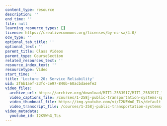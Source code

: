 ```yaml
---
content_type: resource
description: ''
end_time: ''
file: null
learning_resource_types: []
license: https://creativecommons.org/licenses/by-nc-sa/4.0/
ocw_type: ''
optional_tab_title: ''
optional_text: ''
parent_title: Class Videos
parent_type: CourseSection
related_resources_text: ''
resource_index_text: ''
resourcetype: Video
start_time: ''
title: 'Lecture 20: Service Reliability'
uid: 2f6b1aef-23fc-ce97-840b-60acbdaeefe3
video_files:
  archive_url: https://archive.org/download/MIT1.258JS17/MIT1_258JS17_lec20_300k.mp4
  video_captions_file: /courses/1-258j-public-transportation-systems-spring-2017/5803b92a19f357f0add0ebf14ab7ef47_I2K5WnG_TLs.vtt
  video_thumbnail_file: https://img.youtube.com/vi/I2K5WnG_TLs/default.jpg
  video_transcript_file: /courses/1-258j-public-transportation-systems-spring-2017/1c8dd257fa37b76fab4d53a19b7d13e4_I2K5WnG_TLs.pdf
video_metadata:
  youtube_id: I2K5WnG_TLs
---
```

